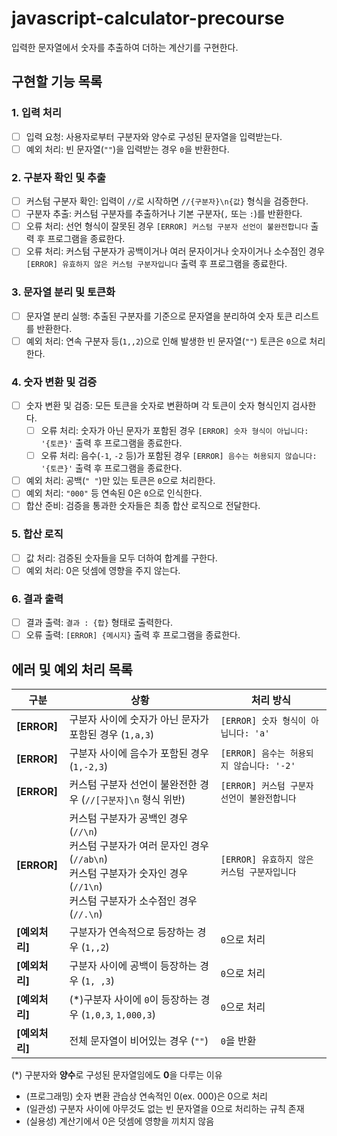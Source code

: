 # javascript-calculator-precourse
입력한 문자열에서 숫자를 추출하여 더하는 계산기를 구현한다.

## 구현할 기능 목록

### 1. 입력 처리
- [ ] 입력 요청: 사용자로부터 구분자와 양수로 구성된 문자열을 입력받는다.
- [ ] 예외 처리: 빈 문자열(`""`)을 입력받는 경우 `0`을 반환한다.

### 2. 구분자 확인 및 추출
- [ ] 커스텀 구분자 확인: 입력이 `//`로 시작하면 `//{구분자}\n{값}` 형식을 검증한다.
- [ ] 구분자 추출: 커스텀 구분자를 추출하거나 기본 구분자(`,` 또는 `:`)를 반환한다.
- [ ] 오류 처리: 선언 형식이 잘못된 경우 `[ERROR] 커스텀 구분자 선언이 불완전합니다` 출력 후 프로그램을 종료한다.
- [ ] 오류 처리: 커스텀 구분자가 공백이거나 여러 문자이거나 숫자이거나 소수점인 경우 `[ERROR] 유효하지 않은 커스텀 구분자입니다` 출력 후 프로그램을 종료한다.

### 3. 문자열 분리 및 토큰화
- [ ] 문자열 분리 실행: 추출된 구분자를 기준으로 문자열을 분리하여 숫자 토큰 리스트를 반환한다.
- [ ] 예외 처리: 연속 구분자 등(`1,,2`)으로 인해 발생한 빈 문자열(`""`) 토큰은 `0`으로 처리한다.

### 4. 숫자 변환 및 검증
- [ ] 숫자 변환 및 검증: 모든 토큰을 숫자로 변환하며 각 토큰이 숫자 형식인지 검사한다.
  - [ ] 오류 처리: 숫자가 아닌 문자가 포함된 경우 `[ERROR] 숫자 형식이 아닙니다: '{토큰}'` 출력 후 프로그램을 종료한다.
  - [ ] 오류 처리: 음수(`-1`, `-2` 등)가 포함된 경우 `[ERROR] 음수는 허용되지 않습니다: '{토큰}'` 출력 후 프로그램을 종료한다.
- [ ] 예외 처리: 공백(`" "`)만 있는 토큰은 `0`으로 처리한다.
- [ ] 예외 처리: `"000"` 등 연속된 0은 `0`으로 인식한다.
- [ ] 합산 준비: 검증을 통과한 숫자들은 최종 합산 로직으로 전달한다.

### 5. 합산 로직
- [ ] 값 처리: 검증된 숫자들을 모두 더하여 합계를 구한다.
- [ ] 예외 처리: 0은 덧셈에 영향을 주지 않는다.

### 6. 결과 출력
- [ ] 결과 출력: `결과 : {합}` 형태로 출력한다.
- [ ] 오류 출력: `[ERROR] {메시지}` 출력 후 프로그램을 종료한다.

## 에러 및 예외 처리 목록

| 구분 | 상황 | 처리 방식 |
|------|------|------------|
| **[ERROR]** | 구분자 사이에 숫자가 아닌 문자가 포함된 경우 (`1,a,3`) | `[ERROR] 숫자 형식이 아닙니다: 'a'` |
| **[ERROR]** | 구분자 사이에 음수가 포함된 경우 (`1,-2,3`) | `[ERROR] 음수는 허용되지 않습니다: '-2'` |
| **[ERROR]** | 커스텀 구분자 선언이 불완전한 경우 (`//[구분자]\n` 형식 위반) | `[ERROR] 커스텀 구분자 선언이 불완전합니다` |
| **[ERROR]** | 커스텀 구분자가 공백인 경우(`//\n`) <br> 커스텀 구분자가 여러 문자인 경우(`//ab\n`) <br> 커스텀 구분자가 숫자인 경우(`//1\n`) <br> 커스텀 구분자가 소수점인 경우(`//.\n`)| `[ERROR] 유효하지 않은 커스텀 구분자입니다` |
| **[예외처리]** | 구분자가 연속적으로 등장하는 경우 (`1,,2`) | `0`으로 처리 |
| **[예외처리]** | 구분자 사이에 공백이 등장하는 경우 (`1, ,3`) | `0`으로 처리 |
| **[예외처리]** | (*)구분자 사이에 `0`이 등장하는 경우 (`1,0,3`, `1,000,3`) | `0`으로 처리 |
| **[예외처리]** | 전체 문자열이 비어있는 경우 (`""`) | `0`을 반환 |
			
(*) 구분자와 **양수**로 구성된 문자열임에도 **0**을 다루는 이유
- (프로그래밍) 숫자 변환 관습상 연속적인 0(ex. 000)은 0으로 처리
- (일관성) 구분자 사이에 아무것도 없는 빈 문자열을 0으로 처리하는 규칙 존재
- (실용성) 계산기에서 0은 덧셈에 영향을 끼치지 않음

